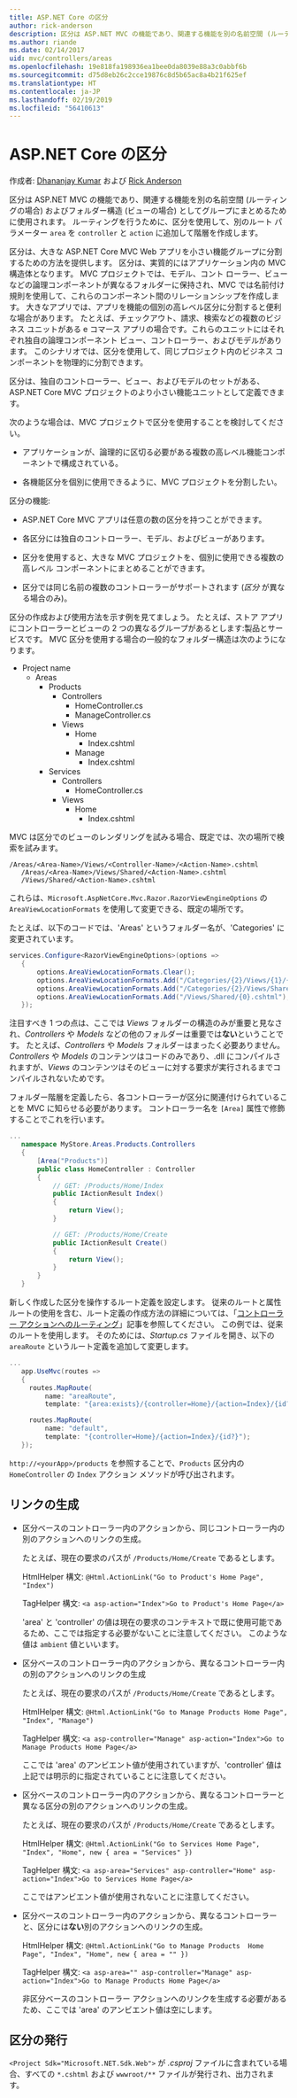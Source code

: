 ```yaml
---
title: ASP.NET Core の区分
author: rick-anderson
description: 区分は ASP.NET MVC の機能であり、関連する機能を別の名前空間 (ルーティングの場合) およびフォルダー構造 (ビューの場合) としてグループにまとめるために使用する方法を説明します。
ms.author: riande
ms.date: 02/14/2017
uid: mvc/controllers/areas
ms.openlocfilehash: 19e818fa198936ea1bee0da8039e88a3c0abbf6b
ms.sourcegitcommit: d75d8eb26c2cce19876c8d5b65ac8a4b21f625ef
ms.translationtype: HT
ms.contentlocale: ja-JP
ms.lasthandoff: 02/19/2019
ms.locfileid: "56410613"
---
```

# <a name="areas-in-aspnet-core"></a>ASP.NET Core の区分

作成者: [Dhananjay Kumar](https://twitter.com/debug_mode) および [Rick Anderson](https://twitter.com/RickAndMSFT)

区分は ASP.NET MVC の機能であり、関連する機能を別の名前空間 (ルーティングの場合) およびフォルダー構造 (ビューの場合) としてグループにまとめるために使用されます。 ルーティングを行うために、区分を使用して、別のルート パラメーター `area` を `controller` と `action` に追加して階層を作成します。

区分は、大きな ASP.NET Core MVC Web アプリを小さい機能グループに分割するための方法を提供します。 区分は、実質的にはアプリケーション内の MVC 構造体となります。 MVC プロジェクトでは、モデル、コント ローラー、ビューなどの論理コンポーネントが異なるフォルダーに保持され、MVC では名前付け規則を使用して、これらのコンポーネント間のリレーションシップを作成します。 大きなアプリでは、アプリを機能の個別の高レベル区分に分割すると便利な場合があります。 たとえば、チェックアウト、請求、検索などの複数のビジネス ユニットがある e コマース アプリの場合です。これらのユニットにはそれぞれ独自の論理コンポーネント ビュー、コントローラー、およびモデルがあります。 このシナリオでは、区分を使用して、同じプロジェクト内のビジネス コンポーネントを物理的に分割できます。

区分は、独自のコントローラー、ビュー、およびモデルのセットがある、ASP.NET Core MVC プロジェクトのより小さい機能ユニットとして定義できます。

次のような場合は、MVC プロジェクトで区分を使用することを検討してください。

* アプリケーションが、論理的に区切る必要がある複数の高レベル機能コンポーネントで構成されている。

* 各機能区分を個別に使用できるように、MVC プロジェクトを分割したい。

区分の機能:

* ASP.NET Core MVC アプリは任意の数の区分を持つことができます。

* 各区分には独自のコントローラー、モデル、およびビューがあります。

* 区分を使用すると、大きな MVC プロジェクトを、個別に使用できる複数の高レベル コンポーネントにまとめることができます。

* 区分では同じ名前の複数のコントローラーがサポートされます (*区分* が異なる場合のみ)。

区分の作成および使用方法を示す例を見てましょう。 たとえば、ストア アプリにコントローラーとビューの 2 つの異なるグループがあるとします:製品とサービスです。 MVC 区分を使用する場合の一般的なフォルダー構造は次のようになります。

* Project name
  * Areas
    * Products
      * Controllers
        * HomeController.cs
        * ManageController.cs
      * Views
        * Home
          * Index.cshtml
        * Manage
          * Index.cshtml
    * Services
      * Controllers
        * HomeController.cs
      * Views
        * Home
          * Index.cshtml

MVC は区分でのビューのレンダリングを試みる場合、既定では、次の場所で検索を試みます。

```text
/Areas/<Area-Name>/Views/<Controller-Name>/<Action-Name>.cshtml
   /Areas/<Area-Name>/Views/Shared/<Action-Name>.cshtml
   /Views/Shared/<Action-Name>.cshtml
   ```

これらは、`Microsoft.AspNetCore.Mvc.Razor.RazorViewEngineOptions` の `AreaViewLocationFormats` を使用して変更できる、既定の場所です。

たとえば、以下のコードでは、'Areas' というフォルダー名が、'Categories' に変更されています。

```csharp
services.Configure<RazorViewEngineOptions>(options =>
   {
       options.AreaViewLocationFormats.Clear();
       options.AreaViewLocationFormats.Add("/Categories/{2}/Views/{1}/{0}.cshtml");
       options.AreaViewLocationFormats.Add("/Categories/{2}/Views/Shared/{0}.cshtml");
       options.AreaViewLocationFormats.Add("/Views/Shared/{0}.cshtml");
   });
   ```

注目すべき 1 つの点は、ここでは *Views* フォルダーの構造のみが重要と見なされ、*Controllers* や *Models* などの他のフォルダーは重要では**ない**ということです。 たとえば、*Controllers* や *Models* フォルダーはまったく必要ありません。 *Controllers* や *Models* のコンテンツはコードのみであり、.dll にコンパイルされますが、*Views* のコンテンツはそのビューに対する要求が実行されるまでコンパイルされないためです。

フォルダー階層を定義したら、各コントローラーが区分に関連付けられていることを MVC に知らせる必要があります。 コントローラー名を `[Area]` 属性で修飾することでこれを行います。

```csharp
...
   namespace MyStore.Areas.Products.Controllers
   {
       [Area("Products")]
       public class HomeController : Controller
       {
           // GET: /Products/Home/Index
           public IActionResult Index()
           {
               return View();
           }

           // GET: /Products/Home/Create
           public IActionResult Create()
           {
               return View();
           }
       }
   }
   ```

新しく作成した区分を操作するルート定義を設定します。 従来のルートと属性ルートの使用を含む、ルート定義の作成方法の詳細については、「[コントローラー アクションへのルーティング](routing.md)」記事を参照してください。 この例では、従来のルートを使用します。 そのためには、*Startup.cs* ファイルを開き、以下の `areaRoute` というルート定義を追加して変更します。

```csharp
...
   app.UseMvc(routes =>
   {
     routes.MapRoute(
         name: "areaRoute",
         template: "{area:exists}/{controller=Home}/{action=Index}/{id?}");

     routes.MapRoute(
         name: "default",
         template: "{controller=Home}/{action=Index}/{id?}");
   });
   ```

`http://<yourApp>/products` を参照することで、`Products` 区分内の `HomeController` の `Index` アクション メソッドが呼び出されます。

## <a name="link-generation"></a>リンクの生成

* 区分ベースのコントローラー内のアクションから、同じコントローラー内の別のアクションへのリンクの生成。

  たとえば、現在の要求のパスが `/Products/Home/Create` であるとします。

  HtmlHelper 構文: `@Html.ActionLink("Go to Product's Home Page", "Index")`

  TagHelper 構文: `<a asp-action="Index">Go to Product's Home Page</a>`

  'area' と 'controller' の値は現在の要求のコンテキストで既に使用可能であるため、ここでは指定する必要がないことに注意してください。 このような値は `ambient` 値といいます。

* 区分ベースのコントローラー内のアクションから、異なるコントローラー内の別のアクションへのリンクの生成

  たとえば、現在の要求のパスが `/Products/Home/Create` であるとします。

  HtmlHelper 構文: `@Html.ActionLink("Go to Manage Products Home Page", "Index", "Manage")`

  TagHelper 構文: `<a asp-controller="Manage" asp-action="Index">Go to Manage Products Home Page</a>`

  ここでは 'area' のアンビエント値が使用されていますが、'controller' 値は上記では明示的に指定されていることに注意してください。

* 区分ベースのコントローラー内のアクションから、異なるコントローラーと異なる区分の別のアクションへのリンクの生成。

  たとえば、現在の要求のパスが `/Products/Home/Create` であるとします。

  HtmlHelper 構文: `@Html.ActionLink("Go to Services Home Page", "Index", "Home", new { area = "Services" })`

  TagHelper 構文: `<a asp-area="Services" asp-controller="Home" asp-action="Index">Go to Services Home Page</a>`

  ここではアンビエント値が使用されないことに注意してください。

* 区分ベースのコントローラー内のアクションから、異なるコントローラーと、区分には**ない**別のアクションへのリンクの生成。

  HtmlHelper 構文: `@Html.ActionLink("Go to Manage Products  Home Page", "Index", "Home", new { area = "" })`

  TagHelper 構文: `<a asp-area="" asp-controller="Manage" asp-action="Index">Go to Manage Products Home Page</a>`

  非区分ベースのコントローラー アクションへのリンクを生成する必要があるため、ここでは 'area' のアンビエント値は空にします。

## <a name="publishing-areas"></a>区分の発行

`<Project Sdk="Microsoft.NET.Sdk.Web">` が *.csproj* ファイルに含まれている場合、すべての `*.cshtml` および `wwwroot/**` ファイルが発行され、出力されます。
